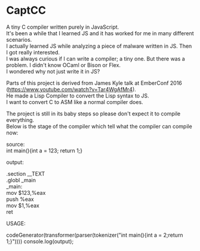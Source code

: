 # CaptCC
A tiny C compiler written purely in JavaScript.   
It's been a while that I learned JS and it has worked for me in many different scenarios.    
I actually learned JS while analyzing a piece of malware written in JS. Then I got really interested.   
I was always curious if I can write a compiler; a tiny one. But there was a problem. I didn't know OCaml or Bison or Flex.   
I wondered why not just write it in JS?   


Parts of this project is derived from James Kyle talk at EmberConf 2016 (https://www.youtube.com/watch?v=Tar4WgAfMr4).   
He made a Lisp Compiler to convert the Lisp syntax to JS.   
I want to convert C to ASM like a normal compiler does.   

The project is still in its baby steps so please don't expect it to compile everything.   
Below is the stage of the compiler which tell what the compiler can compile now:   

source:   
int main(){int a = 123; return 1;}

output:


.section __TEXT   
	.globl _main   
_main:   
	mov	$123,%eax   
	push	%eax   
	mov	$1,%eax   
	ret   
   
   

USAGE:   
   
codeGenerator(transformer(parser(tokenizer("int main(){int a = 2;return 1;}"))))
console.log(output);
